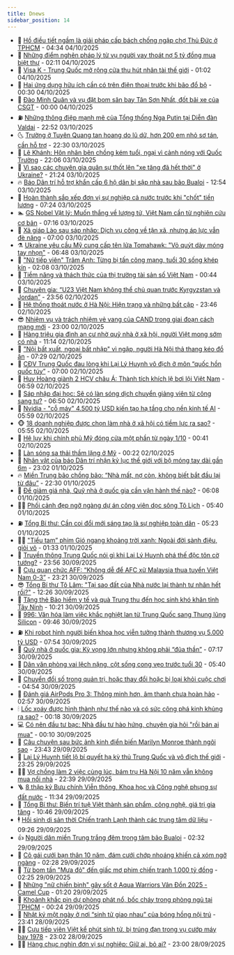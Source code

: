 ```yaml
---
title: Dnews
sidebar_position: 14
---
```


<!-- dantri-dnews:START -->
- 🤠 [Hồ điều tiết ngầm là giải pháp cấp bách chống ngập chợ Thủ Đức ở TPHCM](https://dantri.com.vn/thoi-su/ho-dieu-tiet-ngam-la-giai-phap-cap-bach-chong-ngap-cho-thu-duc-o-tphcm-20251003233337965.htm) - 04:34 04/10/2025
- 🌈 [Những điểm nghẽn pháp lý từ vụ người vay thoát nợ 5 tỷ đồng mua biệt thự](https://dantri.com.vn/bat-dong-san/nhung-diem-nghen-phap-ly-tu-vu-nguoi-vay-thoat-no-5-ty-dong-mua-biet-thu-20251004083010101.htm) - 02:11 04/10/2025
- 🐎 [Visa K - Trung Quốc mở rộng cửa thu hút nhân tài thế giới](https://dantri.com.vn/kinh-doanh/visa-k-trung-quoc-mo-rong-cua-thu-hut-nhan-tai-the-gioi-20251003220453495.htm) - 01:02 04/10/2025
- 👹 [Hai ứng dụng hữu ích cần có trên điện thoại trước khi bão đổ bộ](https://dantri.com.vn/cong-nghe/hai-ung-dung-huu-ich-can-co-tren-dien-thoai-truoc-khi-bao-do-bo-20251004065418424.htm) - 00:30 04/10/2025
- 🫶 [Đào Minh Quân và vụ đặt bom sân bay Tân Sơn Nhất, đốt bãi xe của CSGT](https://dantri.com.vn/phap-luat/dao-minh-quan-va-vu-dat-bom-san-bay-tan-son-nhat-dot-bai-xe-cua-csgt-20251003175924622.htm) - 00:00 04/10/2025
- ⛽️ [Những thông điệp mạnh mẽ của Tổng thống Nga Putin tại Diễn đàn Valdai](https://dantri.com.vn/the-gioi/nhung-thong-diep-manh-me-cua-tong-thong-nga-putin-tai-dien-dan-valdai-20251003230911792.htm) - 22:52 03/10/2025
- 🌜 [Trường ở Tuyên Quang tan hoang do lũ dữ, hơn 200 em nhỏ sơ tán, cần hỗ trợ](https://dantri.com.vn/tam-long-nhan-ai/truong-o-tuyen-quang-tan-hoang-do-lu-du-hon-200-em-nho-so-tan-can-ho-tro-20251003230515092.htm) - 22:30 03/10/2025
- 💪 [Lê Khánh: Hôn nhân bên chồng kém tuổi, ngại vì cảnh nóng với Quốc Trường](https://dantri.com.vn/giai-tri/le-khanh-hon-nhan-ben-chong-kem-tuoi-ngai-vi-canh-nong-voi-quoc-truong-20251003134626013.htm) - 22:06 03/10/2025
- 🎊 [Vì sao các chuyên gia quân sự thốt lên &quot;xe tăng đã hết thời&quot; ở Ukraine?](https://dantri.com.vn/the-gioi/vi-sao-cac-chuyen-gia-quan-su-thot-len-xe-tang-da-het-thoi-o-ukraine-20251001153150201.htm) - 21:24 03/10/2025
- 🔥 [Báo Dân trí hỗ trợ khẩn cấp 6 hộ dân bị sập nhà sau bão Bualoi](https://dantri.com.vn/tam-long-nhan-ai/bao-dan-tri-ho-tro-khan-cap-6-ho-dan-bi-sap-nha-sau-bao-bualoi-20251003154228001.htm) - 12:54 03/10/2025
- 👀 [Hoàn thành sắp xếp đơn vị sự nghiệp cả nước trước khi &quot;chốt&quot; tiền lương](https://dantri.com.vn/noi-vu/hoan-thanh-sap-xep-don-vi-su-nghiep-ca-nuoc-truoc-khi-chot-tien-luong-20251003122615769.htm) - 07:24 03/10/2025
- 🏊 [GS Nobel Vật lý: Muốn thắng về lượng tử, Việt Nam cần từ nghiên cứu cơ bản](https://dantri.com.vn/khoa-hoc/gs-nobel-vat-ly-muon-thang-ve-luong-tu-viet-nam-can-tu-nghien-cuu-co-ban-20251003124209051.htm) - 07:16 03/10/2025
- 🥸 [Xã giáp Lào sau sáp nhập: Dịch vụ công về tận xã, nhưng áp lực vẫn đè nặng](https://dantri.com.vn/noi-vu/xa-giap-lao-sau-sap-nhap-dich-vu-cong-ve-tan-xa-nhung-ap-luc-van-de-nang-20251002223533956.htm) - 07:00 03/10/2025
- ⚗️ [Ukraine yêu cầu Mỹ cung cấp tên lửa Tomahawk: &quot;Vỏ quýt dày móng tay nhọn&quot;](https://dantri.com.vn/the-gioi/ukraine-yeu-cau-my-cung-cap-ten-lua-tomahawk-vo-quyt-day-mong-tay-nhon-20251002124457116.htm) - 06:48 03/10/2025
- 🐲 [&quot;Nữ tiếp viên&quot; Trâm Anh: Từng bị tấn công mạng, tuổi 30 sống khép kín](https://dantri.com.vn/giai-tri/nu-tiep-vien-tram-anh-tung-bi-tan-cong-mang-tuoi-30-song-khep-kin-20251003023401267.htm) - 02:08 03/10/2025
- 🌁 [Tiềm năng và thách thức của thị trường tài sản số Việt Nam](https://dantri.com.vn/cong-nghe/tiem-nang-va-thach-thuc-cua-thi-truong-tai-san-so-viet-nam-20251002160206060.htm) - 00:44 03/10/2025
- 🧐 [Chuyên gia: “U23 Việt Nam không thể chủ quan trước Kyrgyzstan và Jordan”](https://dantri.com.vn/the-thao/chuyen-gia-u23-viet-nam-khong-the-chu-quan-truoc-kyrgyzstan-va-jordan-20251003002138853.htm) - 23:56 02/10/2025
- 👹 [Hệ thống thoát nước ở Hà Nội: Hiện trạng và những bất cập](https://dantri.com.vn/thoi-su/he-thong-thoat-nuoc-o-ha-noi-hien-trang-va-nhung-bat-cap-20251002233725224.htm) - 23:46 02/10/2025
- 😎 [Nhiệm vụ và trách nhiệm vẻ vang của CAND trong giai đoạn cách mạng mới](https://dantri.com.vn/thoi-su/nhiem-vu-va-trach-nhiem-ve-vang-cua-cand-trong-giai-doan-cach-mang-moi-20251002173343334.htm) - 23:00 02/10/2025
- 🤭 [Hàng triệu gia đình an cư nhờ quỹ nhà ở xã hội, người Việt mong sớm có nhà](https://dantri.com.vn/bat-dong-san/hang-trieu-gia-dinh-an-cu-nho-quy-nha-o-xa-hoi-nguoi-viet-mong-som-co-nha-20251002125623821.htm) - 11:14 02/10/2025
- 🦣 [&quot;Nội bất xuất, ngoại bất nhập&quot; vì ngập, người Hà Nội thả thang kéo đồ ăn](https://dantri.com.vn/doi-song/noi-bat-xuat-ngoai-bat-nhap-vi-ngap-nguoi-ha-noi-tha-thang-keo-do-an-20251002141511603.htm) - 07:29 02/10/2025
- 🙉 [CĐV Trung Quốc đau lòng khi Lại Lý Huynh vô địch ở môn “quốc hồn quốc túy”](https://dantri.com.vn/the-thao/cdv-trung-quoc-dau-long-khi-lai-ly-huynh-vo-dich-o-mon-quoc-hon-quoc-tuy-20251001172602324.htm) - 07:00 02/10/2025
- 🗽 [Huy Hoàng giành 2 HCV châu Á: Thành tích khích lệ bơi lội Việt Nam](https://dantri.com.vn/the-thao/huy-hoang-gianh-2-hcv-chau-a-thanh-tich-khich-le-boi-loi-viet-nam-20251002132315549.htm) - 06:59 02/10/2025
- 🐻 [Sáp nhập đại học: Sẽ có làn sóng dịch chuyển giảng viên từ công sang tư?](https://dantri.com.vn/giao-duc/sap-nhap-dai-hoc-se-co-lan-song-dich-chuyen-giang-vien-tu-cong-sang-tu-20251001231423501.htm) - 06:50 02/10/2025
- 🫣 [Nvidia - &quot;cỗ máy&quot; 4.500 tỷ USD kiến tạo hạ tầng cho nền kinh tế AI](https://dantri.com.vn/kinh-doanh/nvidia-co-may-4500-ty-usd-kien-tao-ha-tang-cho-nen-kinh-te-ai-20251002110124968.htm) - 05:59 02/10/2025
- 🐵 [18 doanh nghiệp được chọn làm nhà ở xã hội có tiềm lực ra sao?](https://dantri.com.vn/bat-dong-san/18-doanh-nghiep-duoc-chon-lam-nha-o-xa-hoi-co-tiem-luc-ra-sao-20251002104125808.htm) - 05:55 02/10/2025
- 🥷 [Hệ lụy khi chính phủ Mỹ đóng cửa một phần từ ngày 1/10](https://dantri.com.vn/the-gioi/he-luy-khi-chinh-phu-my-dong-cua-mot-phan-tu-ngay-110-20251002072450052.htm) - 00:41 02/10/2025
- 🐻 [Làn sóng sa thải thầm lặng ở Mỹ](https://dantri.com.vn/kinh-doanh/lan-song-sa-thai-tham-lang-o-my-20250826133401217.htm) - 00:22 02/10/2025
- 🥸 [Nhân vật của báo Dân trí nhận kỷ lục thế giới với bộ móng tay dài gần 6m](https://dantri.com.vn/doi-song/nhan-vat-cua-bao-dan-tri-nhan-ky-luc-the-gioi-voi-bo-mong-tay-dai-gan-6m-20251001211433325.htm) - 23:02 01/10/2025
- 🔥 [Miền Trung bão chồng bão: “Nhà mất, nợ còn, không biết bắt đầu lại từ đâu”](https://dantri.com.vn/tam-long-nhan-ai/mien-trung-bao-chong-bao-nha-mat-no-con-khong-biet-bat-dau-lai-tu-dau-20251001161142736.htm) - 22:30 01/10/2025
- 🥰 [Để giảm giá nhà, Quỹ nhà ở quốc gia cần vận hành thế nào?](https://dantri.com.vn/bat-dong-san/de-giam-gia-nha-quy-nha-o-quoc-gia-can-van-hanh-the-nao-20251001065007180.htm) - 06:08 01/10/2025
- 👨‍🏫 [Phối cảnh đẹp ngỡ ngàng dự án công viên dọc sông Tô Lịch](https://dantri.com.vn/thoi-su/phoi-canh-dep-ngo-ngang-du-an-cong-vien-doc-song-to-lich-20251001124203631.htm) - 05:40 01/10/2025
- ⛽️ [Tổng Bí thư: Cần coi đổi mới sáng tạo là sự nghiệp toàn dân](https://dantri.com.vn/khoa-hoc/tong-bi-thu-can-coi-doi-moi-sang-tao-la-su-nghiep-toan-dan-20251001120145547.htm) - 05:23 01/10/2025
- 🧑‍💻 [&quot;Tiểu tam” phim Gió ngang khoảng trời xanh: Ngoài đời sành điệu, giỏi võ](https://dantri.com.vn/giai-tri/tieu-tam-phim-gio-ngang-khoang-troi-xanh-ngoai-doi-sanh-dieu-gioi-vo-20250928161535316.htm) - 01:33 01/10/2025
- 💪 [Truyền thông Trung Quốc nói gì khi Lại Lý Huynh phá thế độc tôn cờ tướng?](https://dantri.com.vn/the-thao/truyen-thong-trung-quoc-noi-gi-khi-lai-ly-huynh-pha-the-doc-ton-co-tuong-20250930201210465.htm) - 23:56 30/09/2025
- 🔭 [Cựu quan chức AFF: “Không dễ để AFC xử Malaysia thua tuyển Việt Nam 0-3”](https://dantri.com.vn/the-thao/cuu-quan-chuc-aff-khong-de-de-afc-xu-malaysia-thua-tuyen-viet-nam-0-3-20251001013023402.htm) - 23:21 30/09/2025
- 😎 [Tổng Bí thư Tô Lâm: &quot;Tại sao đất của Nhà nước lại thành tư nhân hết rồi?&quot;](https://dantri.com.vn/thoi-su/tong-bi-thu-to-lam-tai-sao-dat-cua-nha-nuoc-lai-thanh-tu-nhan-het-roi-20250930185941897.htm) - 12:26 30/09/2025
- 🦩 [Tặng thẻ Bảo hiểm y tế và quà Trung thu đến học sinh khó khăn tỉnh Tây Ninh](https://dantri.com.vn/tam-long-nhan-ai/tang-the-bao-hiem-y-te-va-qua-trung-thu-den-hoc-sinh-kho-khan-tinh-tay-ninh-20250930130129472.htm) - 10:21 30/09/2025
- 🐻 [996: Văn hóa làm việc khắc nghiệt lan từ Trung Quốc sang Thung lũng Silicon](https://dantri.com.vn/kinh-doanh/996-van-hoa-lam-viec-khac-nghiet-lan-tu-trung-quoc-sang-thung-lung-silicon-20250928181215569.htm) - 09:46 30/09/2025
- ⛽️ [Khi robot hình người biến khoa học viễn tưởng thành thương vụ 5.000 tỷ USD](https://dantri.com.vn/kinh-doanh/khi-robot-hinh-nguoi-bien-khoa-hoc-vien-tuong-thanh-thuong-vu-5000-ty-usd-20250930112655712.htm) - 07:54 30/09/2025
- 📝 [Quỹ nhà ở quốc gia: Kỳ vọng lớn nhưng không phải “đũa thần”](https://dantri.com.vn/bat-dong-san/quy-nha-o-quoc-gia-ky-vong-lon-nhung-khong-phai-dua-than-20250930061805698.htm) - 07:17 30/09/2025
- 💯 [Dân văn phòng vai lệch nặng, cột sống cong vẹo trước tuổi 30](https://dantri.com.vn/suc-khoe/dan-van-phong-vai-lech-nang-cot-song-cong-veo-truoc-tuoi-30-20250930115651627.htm) - 05:40 30/09/2025
- 🤠 [Chuyển đổi số trong quản trị, hoặc thay đổi hoặc bị loại khỏi cuộc chơi](https://dantri.com.vn/kinh-doanh/chuyen-doi-so-trong-quan-tri-hoac-thay-doi-hoac-bi-loai-khoi-cuoc-choi-20250930100910650.htm) - 04:54 30/09/2025
- 🧐 [Đánh giá AirPods Pro 3: Thông minh hơn, âm thanh chưa hoàn hảo](https://dantri.com.vn/cong-nghe/danh-gia-airpods-pro-3-thong-minh-hon-am-thanh-chua-hoan-hao-20250929215637269.htm) - 02:57 30/09/2025
- 🕯 [Lốc xoáy được hình thành như thế nào và có sức công phá kinh khủng ra sao?](https://dantri.com.vn/khoa-hoc/loc-xoay-duoc-hinh-thanh-nhu-the-nao-va-co-suc-cong-pha-kinh-khung-ra-sao-20250930044617664.htm) - 00:18 30/09/2025
- 💻 [Có nên đầu tư bạc: Nhà đầu tư hào hứng, chuyên gia hỏi &quot;rồi bán ai mua&quot;](https://dantri.com.vn/kinh-doanh/co-nen-dau-tu-bac-nha-dau-tu-hao-hung-chuyen-gia-hoi-roi-ban-ai-mua-20250929201607251.htm) - 00:10 30/09/2025
- 🌋 [Câu chuyện sau bức ảnh kinh điển biến Marilyn Monroe thành ngôi sao](https://dantri.com.vn/giai-tri/cau-chuyen-sau-buc-anh-kinh-dien-bien-marilyn-monroe-thanh-ngoi-sao-20250927131434011.htm) - 23:43 29/09/2025
- 🤖 [Lại Lý Huynh tiết lộ bí quyết hạ kỳ thủ Trung Quốc và vô địch thế giới](https://dantri.com.vn/the-thao/lai-ly-huynh-tiet-lo-bi-quyet-ha-ky-thu-trung-quoc-va-vo-dich-the-gioi-20250930021024550.htm) - 23:25 29/09/2025
- 🧑‍💻 [Vợ chồng làm 2 việc cùng lúc, bám trụ Hà Nội 10 năm vẫn không mua nổi nhà](https://dantri.com.vn/doi-song/vo-chong-lam-2-viec-cung-luc-bam-tru-ha-noi-10-nam-van-khong-mua-noi-nha-20250927101354091.htm) - 22:39 29/09/2025
- 🪜 [8 thập kỷ Bưu chính Viễn thông, Khoa học và Công nghệ phụng sự đất nước](https://dantri.com.vn/khoa-hoc/8-thap-ky-buu-chinh-vien-thong-khoa-hoc-va-cong-nghe-phung-su-dat-nuoc-20250929182446824.htm) - 11:34 29/09/2025
- 🚀 [Tổng Bí thư: Biến trí tuệ Việt thành sản phẩm, công nghệ, giá trị gia tăng](https://dantri.com.vn/khoa-hoc/tong-bi-thu-bien-tri-tue-viet-thanh-san-pham-cong-nghe-gia-tri-gia-tang-20250929173547947.htm) - 10:46 29/09/2025
- 🕴 [Hồi sinh di sản thời Chiến tranh Lạnh thành các trung tâm dữ liệu](https://dantri.com.vn/cong-nghe/hoi-sinh-di-san-thoi-chien-tranh-lanh-thanh-cac-trung-tam-du-lieu-20250928194557290.htm) - 09:26 29/09/2025
- 👍 [Người dân miền Trung trắng đêm trong tâm bão Bualoi](https://dantri.com.vn/thoi-su/nguoi-dan-mien-trung-trang-dem-trong-tam-bao-bualoi-20250929090122915.htm) - 02:32 29/09/2025
- 🥳 [Cô gái cưới bạn thân 10 năm, đám cưới chớp nhoáng khiến cả xóm ngỡ ngàng](https://dantri.com.vn/doi-song/co-gai-cuoi-ban-than-10-nam-dam-cuoi-chop-nhoang-khien-ca-xom-ngo-ngang-20250928173341120.htm) - 02:28 29/09/2025
- 🥳 [Từ bom tấn &quot;Mưa đỏ&quot; đến giấc mơ phim chiến tranh 1.000 tỷ đồng](https://dantri.com.vn/giai-tri/tu-bom-tan-mua-do-den-giac-mo-phim-chien-tranh-1000-ty-dong-20250929080806505.htm) - 02:25 29/09/2025
- 🦩 [Những &quot;nữ chiến binh&quot; gây sốt ở Aqua Warriors Vân Đồn 2025 - Camel Cup](https://dantri.com.vn/the-thao/nhung-nu-chien-binh-gay-sot-o-aqua-warriors-van-don-2025-camel-cup-20250928234015932.htm) - 01:20 29/09/2025
- 🗽 [Khoảnh khắc pin dự phòng phát nổ, bốc cháy trong phòng ngủ tại TPHCM](https://dantri.com.vn/cong-nghe/khoanh-khac-pin-du-phong-phat-no-boc-chay-trong-phong-ngu-tai-tphcm-20250929022910409.htm) - 00:24 29/09/2025
- 🤖 [Nhật ký một ngày ở nơi “sinh tử giao nhau” của bóng hồng nội trú](https://dantri.com.vn/suc-khoe/nhat-ky-mot-ngay-o-noi-sinh-tu-giao-nhau-cua-bong-hong-noi-tru-20250924130420793.htm) - 23:41 28/09/2025
- 🧑‍🏫 [Cựu tiếp viên Việt kể phút sinh tử, bị trúng đạn trong vụ cướp máy bay 1978](https://dantri.com.vn/doi-song/cuu-tiep-vien-viet-ke-phut-sinh-tu-bi-trung-dan-trong-vu-cuop-may-bay-1978-20250926082239723.htm) - 23:02 28/09/2025
- 👨‍🏫 [Hàng chục nghìn đơn vị sự nghiệp: Giữ ai, bỏ ai?](https://dantri.com.vn/noi-vu/hang-chuc-nghin-don-vi-su-nghiep-giu-ai-bo-ai-20250927010641352.htm) - 23:00 28/09/2025<!-- dantri-dnews:END -->
